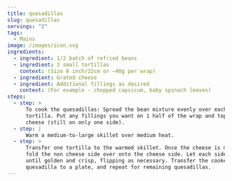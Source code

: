```yaml
---
title: quesadillas
slug: quesadillas
servings: "2"
tags:
  - Mains
image: /images/icon.svg
ingredients:
  - ingredient: 1/2 batch of refried beans
  - ingredient: 3 small tortillas
    context: (Size 8 inch/22cm or ~40g per wrap)
  - ingredient: Grated cheese
  - ingredient: Additional fillings as desired
    context: (For example - chopped capsicum, baby spinach leaves)
steps:
  - step: >
      To cook the quesadillas: Spread the bean mixture evenly over each
      tortilla. Put any fillings you want on 1 half of the wrap and top with
      cheese (still on only one side). 
  - step: |
      Warm a medium-to-large skillet over medium heat. 
  - step: >
      Transfer one tortilla to the warmed skillet. Once the cheese is melting,
      fold the non cheese side over onto the cheese side. Let each side cook
      until golden and crisp, flipping as necessary. Transfer the cooked
      quesadilla to a plate, and repeat for remaining quesadillas.
---
```

